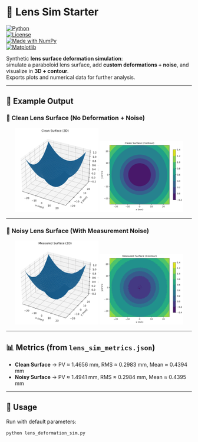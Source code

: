 # 🔬 Lens Sim Starter  

[![Python](https://img.shields.io/badge/python-3.9+-blue.svg)](https://www.python.org/)  
[![License](https://img.shields.io/badge/license-MIT-green.svg)](LICENSE)  
[![Made with NumPy](https://img.shields.io/badge/NumPy-1.26+-013243?logo=numpy)](https://numpy.org/)  
[![Matplotlib](https://img.shields.io/badge/Matplotlib-3.8+-11557c?logo=plotly)](https://matplotlib.org/)  

Synthetic **lens surface deformation simulation**:  
simulate a paraboloid lens surface, add **custom deformations + noise**, and visualize in **3D + contour**.  
Exports plots and numerical data for further analysis.  

---

## 📂 Example Output  

### 🔹 Clean Lens Surface (No Deformation + Noise)  
<p align="center">
  <img src="outputs/lens_sim_clean_3d.png" alt="Lens Clean 3D" width="45%"/>
  <img src="outputs/lens_sim_clean_contour.png" alt="Lens Clean Contour" width="45%"/>
</p>  

---

### 🔹 Noisy Lens Surface (With Measurement Noise)  
<p align="center">
  <img src="outputs/lens_sim_noisy_3d.png" alt="Lens Noisy 3D" width="45%"/>
  <img src="outputs/lens_sim_noisy_contour.png" alt="Lens Noisy Contour" width="45%"/>
</p>  

---

## 📊 Metrics (from `lens_sim_metrics.json`)  
- **Clean Surface** → PV ≈ 1.4656 mm, RMS ≈ 0.2983 mm, Mean ≈ 0.4394 mm  
- **Noisy Surface** → PV ≈ 1.4941 mm, RMS ≈ 0.2984 mm, Mean ≈ 0.4395 mm  

---

## 🚀 Usage  

Run with default parameters:
```bash
python lens_deformation_sim.py
